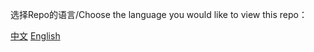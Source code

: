 选择Repo的语言/Choose the language you would like to view this repo：

[中文](README-zh.md) [English](README-en.md)
